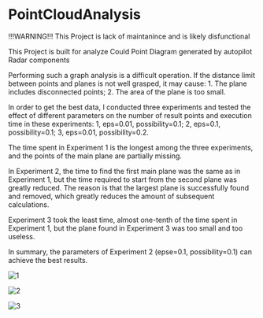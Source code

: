 # PointCloudAnalysis

!!!WARNING!!! This Project is lack of maintanince and is likely disfunctional

This Project is built for analyze Could Point Diagram generated by autopilot Radar components

Performing such a graph analysis is a difficult operation. If the distance limit between points and planes is not well grasped, it may cause: 1. The plane includes disconnected points; 2. The area of the plane is too small.

In order to get the best data, I conducted three experiments and tested the effect of different parameters on the number of result points and execution time in these experiments: 1, eps=0.01, possibility=0.1; 2, eps=0.1, possibility=0.1; 3, eps=0.01, possibility=0.2.

The time spent in Experiment 1 is the longest among the three experiments, and the points of the main plane are partially missing.

In Experiment 2, the time to find the first main plane was the same as in Experiment 1, but the time required to start from the second plane was greatly reduced. The reason is that the largest plane is successfully found and removed, which greatly reduces the amount of subsequent calculations.

Experiment 3 took the least time, almost one-tenth of the time spent in Experiment 1, but the plane found in Experiment 3 was too small and too useless.

In summary, the parameters of Experiment 2 (epse=0.1, possibility=0.1) can achieve the best results.

![1](https://github.com/210000o/PointCloudAnalysis/assets/71466587/f0e0e108-4e9b-4a50-a761-8e0cf3018ec8)

![2](https://github.com/210000o/PointCloudAnalysis/assets/71466587/45c604cb-2947-479d-805c-322fdbfe1d2a)

![3](https://github.com/210000o/PointCloudAnalysis/assets/71466587/f4163829-3c0d-4cf3-8de7-690edbffa142)
